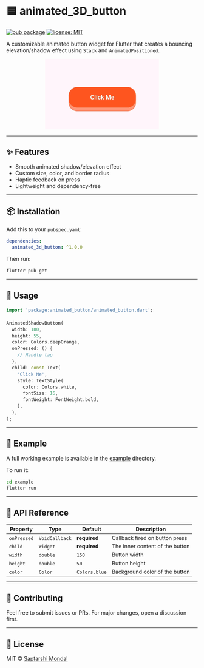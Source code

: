 # 🟦 animated_3D_button

[![pub package](https://img.shields.io/pub/v/animated_button.svg)](https://pub.dev/packages/animated_button)
[![license: MIT](https://img.shields.io/badge/license-MIT-blue.svg)](LICENSE)

A customizable animated button widget for Flutter that creates a bouncing elevation/shadow effect using `Stack` and `AnimatedPositioned`.

<p align="center">
  <img src="assets/animated_button_demo.gif" width="300"/>
</p>

---

## ✨ Features

- Smooth animated shadow/elevation effect
- Custom size, color, and border radius
- Haptic feedback on press
- Lightweight and dependency-free

---

## 📦 Installation

Add this to your `pubspec.yaml`:

```yaml
dependencies:
  animated_3d_button: ^1.0.0
```

Then run:

```bash
flutter pub get
```

---

## 🚀 Usage

```dart
import 'package:animated_button/animated_button.dart';

AnimatedShadowButton(
  width: 180,
  height: 55,
  color: Colors.deepOrange,
  onPressed: () {
    // Handle tap
  },
  child: const Text(
    'Click Me',
    style: TextStyle(
      color: Colors.white,
      fontSize: 16,
      fontWeight: FontWeight.bold,
    ),
  ),
);
```

---

## 🧪 Example

A full working example is available in the [example](example/lib/main.dart) directory.

To run it:

```bash
cd example
flutter run
```

---

## 🧰 API Reference

| Property       | Type              | Default       | Description                                |
|----------------|-------------------|---------------|--------------------------------------------|
| `onPressed`    | `VoidCallback`     | **required**  | Callback fired on button press             |
| `child`        | `Widget`           | **required**  | The inner content of the button            |
| `width`        | `double`           | `150`         | Button width                               |
| `height`       | `double`           | `50`          | Button height                              |
| `color`        | `Color`            | `Colors.blue` | Background color of the button             |

---

## 🔧 Contributing

Feel free to submit issues or PRs. For major changes, open a discussion first.

---

## 📄 License

MIT © [Saptarshi Mondal](https://github.com/imSap)